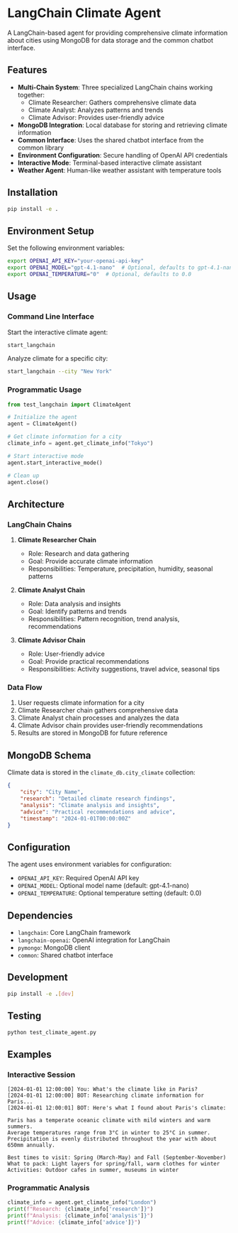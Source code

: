 # LangChain Climate Agent

A LangChain-based agent for providing comprehensive climate information about cities using MongoDB for data storage and the common chatbot interface.

## Features

- **Multi-Chain System**: Three specialized LangChain chains working together:
  - Climate Researcher: Gathers comprehensive climate data
  - Climate Analyst: Analyzes patterns and trends
  - Climate Advisor: Provides user-friendly advice
- **MongoDB Integration**: Local database for storing and retrieving climate information
- **Common Interface**: Uses the shared chatbot interface from the common library
- **Environment Configuration**: Secure handling of OpenAI API credentials
- **Interactive Mode**: Terminal-based interactive climate assistant
- **Weather Agent**: Human-like weather assistant with temperature tools

## Installation

```bash
pip install -e .
```

## Environment Setup

Set the following environment variables:

```bash
export OPENAI_API_KEY="your-openai-api-key"
export OPENAI_MODEL="gpt-4.1-nano"  # Optional, defaults to gpt-4.1-nano
export OPENAI_TEMPERATURE="0"  # Optional, defaults to 0.0
```

## Usage

### Command Line Interface

Start the interactive climate agent:

```bash
start_langchain
```

Analyze climate for a specific city:

```bash
start_langchain --city "New York"
```

### Programmatic Usage

```python
from test_langchain import ClimateAgent

# Initialize the agent
agent = ClimateAgent()

# Get climate information for a city
climate_info = agent.get_climate_info("Tokyo")

# Start interactive mode
agent.start_interactive_mode()

# Clean up
agent.close()
```

## Architecture

### LangChain Chains

1. **Climate Researcher Chain**
   - Role: Research and data gathering
   - Goal: Provide accurate climate information
   - Responsibilities: Temperature, precipitation, humidity, seasonal patterns

2. **Climate Analyst Chain**
   - Role: Data analysis and insights
   - Goal: Identify patterns and trends
   - Responsibilities: Pattern recognition, trend analysis, recommendations

3. **Climate Advisor Chain**
   - Role: User-friendly advice
   - Goal: Provide practical recommendations
   - Responsibilities: Activity suggestions, travel advice, seasonal tips

### Data Flow

1. User requests climate information for a city
2. Climate Researcher chain gathers comprehensive data
3. Climate Analyst chain processes and analyzes the data
4. Climate Advisor chain provides user-friendly recommendations
5. Results are stored in MongoDB for future reference

## MongoDB Schema

Climate data is stored in the `climate_db.city_climate` collection:

```json
{
    "city": "City Name",
    "research": "Detailed climate research findings",
    "analysis": "Climate analysis and insights",
    "advice": "Practical recommendations and advice",
    "timestamp": "2024-01-01T00:00:00Z"
}
```

## Configuration

The agent uses environment variables for configuration:

- `OPENAI_API_KEY`: Required OpenAI API key
- `OPENAI_MODEL`: Optional model name (default: gpt-4.1-nano)
- `OPENAI_TEMPERATURE`: Optional temperature setting (default: 0.0)

## Dependencies

- `langchain`: Core LangChain framework
- `langchain-openai`: OpenAI integration for LangChain
- `pymongo`: MongoDB client
- `common`: Shared chatbot interface

## Development

```bash
pip install -e .[dev]
```

## Testing

```bash
python test_climate_agent.py
```

## Examples

### Interactive Session

```
[2024-01-01 12:00:00] You: What's the climate like in Paris?
[2024-01-01 12:00:00] BOT: Researching climate information for Paris...
[2024-01-01 12:00:01] BOT: Here's what I found about Paris's climate:

Paris has a temperate oceanic climate with mild winters and warm summers. 
Average temperatures range from 3°C in winter to 25°C in summer. 
Precipitation is evenly distributed throughout the year with about 650mm annually.

Best times to visit: Spring (March-May) and Fall (September-November)
What to pack: Light layers for spring/fall, warm clothes for winter
Activities: Outdoor cafes in summer, museums in winter
```

### Programmatic Analysis

```python
climate_info = agent.get_climate_info("London")
print(f"Research: {climate_info['research']}")
print(f"Analysis: {climate_info['analysis']}")
print(f"Advice: {climate_info['advice']}")
``` 